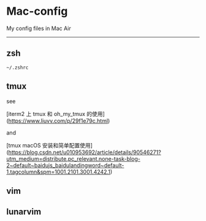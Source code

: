 # Mac-config
My config files in Mac Air

---

## zsh
`~/.zshrc`


## tmux
see

[iterm2 上 tmux 和 oh_my_tmux 的使用]
(https://www.liuvv.com/p/29f1e79c.html)

and

[tmux macOS 安装和简单配置使用]
(https://blog.csdn.net/u010953692/article/details/90546271?utm_medium=distribute.pc_relevant.none-task-blog-2~default~baidujs_baidulandingword~default-1.tagcolumn&spm=1001.2101.3001.4242.1)
## vim

## lunarvim


## 
